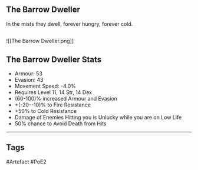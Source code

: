 ## The Barrow Dweller
In the mists they dwell,
forever hungry,
forever cold.
##
![[The Barrow Dweller.png]]
## The Barrow Dweller Stats
- Armour: 53
- Evasion: 43
- Movement Speed: -4.0%
- Requires Level 11, 14 Str, 14 Dex
- (60-100)% increased Armour and Evasion
- +(-20--10)% to Fire Resistance
- +50% to Cold Resistance
- Damage of Enemies Hitting you is Unlucky while you are on Low Life
- 50% chance to Avoid Death from Hits


---
## Tags
#Artefact
#PoE2